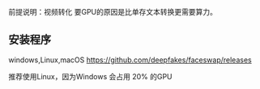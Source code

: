 前提说明：视频转化 要GPU的原因是比单存文本转换更需要算力。

## 安装程序

windows,Linux,macOS https://github.com/deepfakes/faceswap/releases

推荐使用Linux，因为Windows 会占用 20% 的GPU


